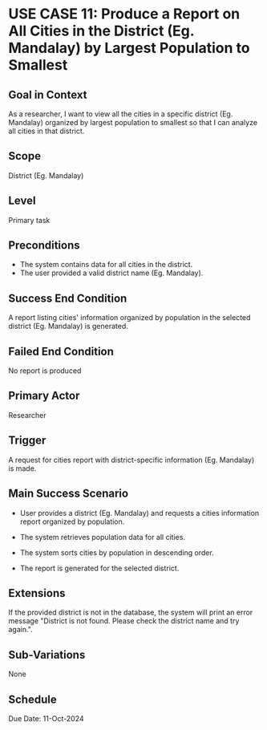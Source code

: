 # USE CASE 11: Produce a Report on All Cities in the District (Eg. Mandalay) by Largest Population to Smallest

## Goal in Context

As a researcher, I want to view all the cities in a specific district (Eg. Mandalay) organized by largest population to
smallest so that I can analyze all cities in that district.

## Scope

District (Eg. Mandalay)

## Level

Primary task

## Preconditions

- The system contains data for all cities in the district.
- The user provided a valid district name (Eg. Mandalay).

## Success End Condition

A report listing cities' information organized by population in the selected district (Eg. Mandalay) is generated.

## Failed End Condition

No report is produced

## Primary Actor

Researcher

## Trigger

A request for cities report with district-specific information (Eg. Mandalay) is made.

## Main Success Scenario

- User provides a district (Eg. Mandalay) and requests a cities information report organized by population.

- The system retrieves population data for all cities.

- The system sorts cities by population in descending order.

- The report is generated for the selected district.

## Extensions

If the provided district is not in the database, the system will print an error message "District is not found. Please check the district name and try again.".

## Sub-Variations

None

## Schedule

Due Date: 11-Oct-2024
